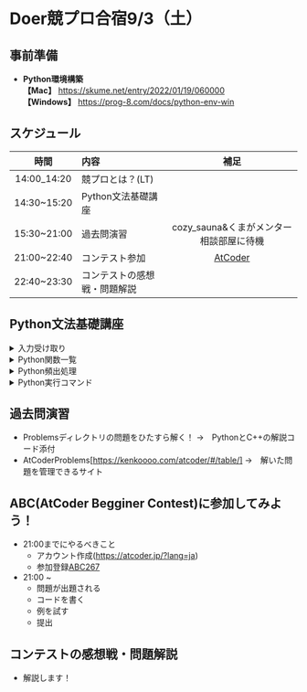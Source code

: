 # Doer競プロ合宿9/3（土）

## 事前準備
- **Python環境構築**  
**【Mac】** https://skume.net/entry/2022/01/19/060000  
**【Windows】** https://prog-8.com/docs/python-env-win

## スケジュール
|時間|内容|補足|
|:-------:|:---------|:--------:|
|14:00_14:20|競プロとは？(LT)||
|14:30~15:20|Python文法基礎講座||
|15:30~21:00|過去問演習|cozy_sauna&くまがメンター相談部屋に待機|
|21:00~22:40|コンテスト参加|[AtCoder](https://atcoder.jp/?lang=ja)|
|22:40~23:30|コンテストの感想戦・問題解説||

## Python文法基礎講座

<details>
    <summary>入力受け取り</summary>

|関数|内容|
|:-------:|:---------|
|input()|入力を受け取る|
|split()|入力を空白区切りにする|
|int()|文字列型を数字に変える|
|map()|複数の要素に同じ関数を使う|

##### **文字列で受け取る**
```
S = input()
```

##### **文字列で受け取る→数値に変換する**
```
S = int(input())
```

##### **文字列で受け取る→空白で区切る**
```
A, B = input().split()
```

##### **文字列で受け取る→空白で区切る→全てを数値に変換する**
```
A, B = map(int, input().split())
```

##### **文字列で受け取る→空白で区切る→全てを数値に変換する→リストにする**
```
A = list(map(int, input().split()))
```
</details>

<details>
    <summary>Python関数一覧</summary>

|関数|内容|例|
|:-------:|:---------|----|
|max()|最大値を取得|max(1, 4, 2) -> 4|
|min()|最小値を取得|min(1, 4, 2) -> 1|
|abs()|絶対値を取得|abs(-2) -> 2|
|sorted()|小さい順にソートする|sorted([1, 4, 2) -> [1, 2, 4]|
|print()|表示する|print('apple') -> 'apple'|
|reversed()|逆順にする|reversed([1, 4, 2]) -> [2, 4, 1]|
|join()|文字列を結合する|''.join(['a', 'b', 'c']) -> "abc"|
|list()|リスト|[1, 3, 4, 1]**重複あり**|
|append()|リストに要素を入れる|A = []; A.append(1) -> A = [1]|
|set()|セットを生成|{1, 3, 4}**重複なし**|
|add()|セットに要素を入れる|A = {}; A.add(1) -> A = {1}|
|len()|リスト、セットの長さを取得|len([1, 2, 3]) -> 3|
|dict()|辞書を生成|{"apple": 2, "banana": 1} {key: value}|
|range()|数字のリスト（みたいなもの）を生成|range(4) -> [0, 1, 2, 3]|
|ord()|文字のUnicode値を取得|ord('a') -> 97|
|chr()|Unicode値から文字を取得取得|chr(97) -> 'a'|\
|exit()|プログラムを終了する||

</details>


<details>
    <summary>Python頻出処理</summary>

##### **四則演算など**
|処理|内容|例|
|:-------:|:---------|----|
|+|足し算|4 + 3 -> 7|
|-|引き算|4 - 3 -> -1|
|*|掛け算|4 * 3 -> 12|
|/|割り算|4 / 3 -> 1.33|
|//|割り算**（切り下げ）**|4 // 3 -> 1|
|%|あまり|4 % 3 -> 1|
|x+=1|1をxに足す|x = 3, x += 1 -> 4|
|x-=1|1をxから引く|x = 3, x -= 1 -> 2|
|A[s]|配列の前からs番目を取得|[1, 7, 4, 5, 9][1] -> 7|
|A[-s]|配列の後ろからs番目を取得|[1, 7, 4, 5, 9][-1] -> 9|
|A[s:g]|Aはlist、s文字目からt文字目を取得|[1, 7, 4, 5, 9][1:3] -> [7, 4]|
|[要素] * N |N個同じ要素が入ったlistを作る|[0] * 3 -> [0, 0, 0]|
|[[要素] * W for _ in range(H)]|H*Wの二次元配列を作る|[[0] * 2 for _ in range(2)] -> [[0, 0, 0],[0,0,0]]|
|True, False|bool値（大文字注意）|True, False|
|and|２つの条件を満たす|if(条件1)and(条件2):|
|and|２つの条件をどちらか満たす|if(条件1)or(条件2):|
|if elif else|if文, elifに注意|if(条件1)elif（条件2)else:|
|in|listやsetに要素が含まれるか|2 in [1, 2, 3] -> True|

##### **forループ**
```
for number in range(3):
    print(number)

#出力
0
1
2

for alp in "abc":
    print(alp)

#出力
'a'
'b'
'c'
```

</details>

<details>
    <summary>Python実行コマンド</summary>
a.py という名前のファイルを実行（コマンドライン上で）

```
python3 a.py
```
入力受付モードになるので、入力例を試す

</details>


## 過去問演習
- Problemsディレクトリの問題をひたすら解く！
    →　PythonとC++の解説コード添付
- AtCoderProblems[https://kenkoooo.com/atcoder/#/table/]
    →　解いた問題を管理できるサイト

## ABC(AtCoder Begginer Contest)に参加してみよう！
- 21:00までにやるべきこと
    - アカウント作成(https://atcoder.jp/?lang=ja)
    - 参加登録[ABC267](https://atcoder.jp/contests/abc267)
- 21:00 ~
    - 問題が出題される
    - コードを書く
    - 例を試す
    - 提出


## コンテストの感想戦・問題解説
- 解説します！